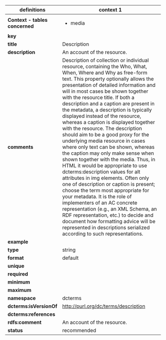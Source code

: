 

| definitions | context 1 |
|-|-|
| **Context - tables concerned** | <ul><li>media</li></ul> |
| **key** |  |
| **title** | Description |
| **description** | An account of the resource. |
| **comments** | Description of collection or individual resource, containing the Who, What, When, Where and Why as free-form text. This property optionally allows the presentation of detailed information and will in most cases be shown together with the resource title. If both a description and a caption are present in the metadata, a description is typically displayed instead of the resource, whereas a caption is displayed together with the resource. The description should aim to be a good proxy for the underlying media resource in cases where only text can be shown, whereas the caption may only make sense when shown together with the media. Thus, in HTML it would be appropriate to use dcterms:description values for alt attributes in img elements. Often only one of description or caption is present; choose the term most appropriate for your metadata. It is the role of implementers of an AC concrete representation (e.g., an XML Schema, an RDF representation, etc.) to decide and document how formatting advice will be represented in descriptions serialized according to such representations. |
| **example** |  |
| **type** | string |
| **format** | default |
| **unique** |  |
| **required** |  |
| **minimum** |  |
| **maximum** |  |
| **namespace** | dcterms |
| **dcterms:isVersionOf** | http://purl.org/dc/terms/description |
| **dcterms:references** |  |
| **rdfs:comment** | An account of the resource. |
| **status** | recommended |
